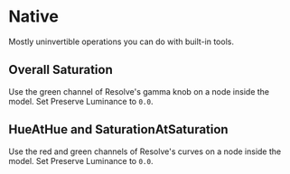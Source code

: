 # Native

Mostly uninvertible operations you can do with built-in tools.

## Overall Saturation

Use the green channel of Resolve's gamma knob on a node inside the model. Set Preserve Luminance to `0.0`.

## HueAtHue and SaturationAtSaturation

Use the red and green channels of Resolve's curves on a node inside the model. Set Preserve Luminance to `0.0`.
